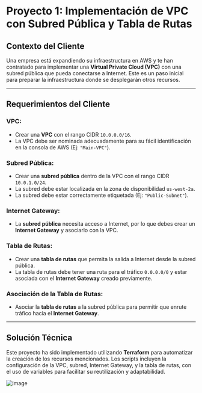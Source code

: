 # Proyecto 1: Implementación de VPC con Subred Pública y Tabla de Rutas

## Contexto del Cliente
Una empresa está expandiendo su infraestructura en AWS y te han contratado para implementar una **Virtual Private Cloud (VPC)** con una subred pública que pueda conectarse a Internet. Este es un paso inicial para preparar la infraestructura donde se desplegarán otros recursos.

---

## Requerimientos del Cliente

### VPC:
- Crear una **VPC** con el rango CIDR `10.0.0.0/16`.
- La VPC debe ser nominada adecuadamente para su fácil identificación en la consola de AWS (Ej: `"Main-VPC"`).

### Subred Pública:
- Crear una **subred pública** dentro de la VPC con el rango CIDR `10.0.1.0/24`.
- La subred debe estar localizada en la zona de disponibilidad `us-west-2a`.
- La subred debe estar correctamente etiquetada (Ej: `"Public-Subnet"`).

### Internet Gateway:
- La **subred pública** necesita acceso a Internet, por lo que debes crear un **Internet Gateway** y asociarlo con la VPC.

### Tabla de Rutas:
- Crear una **tabla de rutas** que permita la salida a Internet desde la subred pública.
- La tabla de rutas debe tener una ruta para el tráfico `0.0.0.0/0` y estar asociada con el **Internet Gateway** creado previamente.

### Asociación de la Tabla de Rutas:
- Asociar la **tabla de rutas** a la subred pública para permitir que enrute tráfico hacia el **Internet Gateway**.

---

## Solución Técnica

Este proyecto ha sido implementado utilizando **Terraform** para automatizar la creación de los recursos mencionados. Los scripts incluyen la configuración de la VPC, subred, Internet Gateway, y la tabla de rutas, con el uso de variables para facilitar su reutilización y adaptabilidad.

![image](https://github.com/user-attachments/assets/82af218f-2ecf-43fc-b439-03f1ef4ac344)

